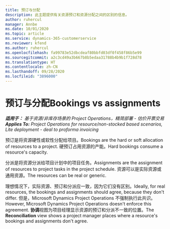 ```yaml
---
title: 预订与分配
description: 此主题提供有关资源预订和资源分配之间的区别的信息。
author: ruhercul
manager: Annbe
ms.date: 10/01/2020
ms.topic: article
ms.service: dynamics-365-customerservice
ms.reviewer: kfend
ms.author: ruhercul
ms.openlocfilehash: fa99783e52dbcdeaf80bbfd03df0f458f86b5e99
ms.sourcegitcommit: a2c3cd49a3b667b8b5edaa31788b4b9b1f728d78
ms.translationtype: HT
ms.contentlocale: zh-CN
ms.lasthandoff: 09/28/2020
ms.locfileid: "3896000"
---
```

# <a name="bookings-vs-assignments"></a><span data-ttu-id="31017-103">预订与分配</span><span class="sxs-lookup"><span data-stu-id="31017-103">Bookings vs assignments</span></span>

<span data-ttu-id="31017-104">_**适用于：** 基于资源/非库存场景的 Project Operations，精简部署 - 估价开票交易_</span><span class="sxs-lookup"><span data-stu-id="31017-104">_**Applies To:** Project Operations for resource/non-stocked based scenarios, Lite deployment - deal to proforma invoicing_</span></span>

<span data-ttu-id="31017-105">预订是将资源硬性或软性分配给项目。</span><span class="sxs-lookup"><span data-stu-id="31017-105">Bookings are the hard or soft allocation of resources to a project.</span></span> <span data-ttu-id="31017-106">硬预订占用资源的产能。</span><span class="sxs-lookup"><span data-stu-id="31017-106">Hard bookings consume a resource's capacity.</span></span> 

<span data-ttu-id="31017-107">分派是将资源分派给项目计划中的项目任务。</span><span class="sxs-lookup"><span data-stu-id="31017-107">Assignments are the assignment of resources to project tasks in the project schedule.</span></span> <span data-ttu-id="31017-108">资源可以是实际资源或通用资源。</span><span class="sxs-lookup"><span data-stu-id="31017-108">The resources can be real or generic.</span></span> 

<span data-ttu-id="31017-109">理想情况下，实际资源、预订和分派应一致，因为它们没有区别。</span><span class="sxs-lookup"><span data-stu-id="31017-109">Ideally, for real resources, the bookings and assignments should agree, because they don't differ.</span></span> <span data-ttu-id="31017-110">但是，Microsoft Dynamics Project Operations 不强制执行此共识。</span><span class="sxs-lookup"><span data-stu-id="31017-110">However, Microsoft Dynamics Project Operations doesn't enforce this agreement.</span></span> <span data-ttu-id="31017-111">**协调**视图为项目经理显示资源的预订和分派不一致的位置。</span><span class="sxs-lookup"><span data-stu-id="31017-111">The **Reconciliation** view shows a project manager places where a resource's bookings and assignments don't agree.</span></span>

